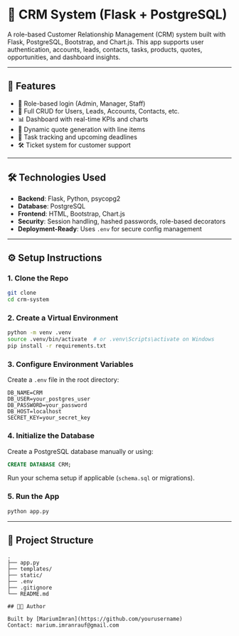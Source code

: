
# 🧠 CRM System (Flask + PostgreSQL)

A role-based Customer Relationship Management (CRM) system built with Flask, PostgreSQL, Bootstrap, and Chart.js. This app supports user authentication, accounts, leads, contacts, tasks, products, quotes, opportunities, and dashboard insights.

---

## 🚀 Features

- 🔐 Role-based login (Admin, Manager, Staff)
- 👥 Full CRUD for Users, Leads, Accounts, Contacts, etc.
- 📊 Dashboard with real-time KPIs and charts
- 🧾 Dynamic quote generation with line items
- 📅 Task tracking and upcoming deadlines
- 🛠 Ticket system for customer support

---

## 🛠 Technologies Used

- **Backend**: Flask, Python, psycopg2
- **Database**: PostgreSQL
- **Frontend**: HTML, Bootstrap, Chart.js
- **Security**: Session handling, hashed passwords, role-based decorators
- **Deployment-Ready**: Uses `.env` for secure config management

---

## ⚙️ Setup Instructions

### 1. Clone the Repo

```bash
git clone 
cd crm-system
````

### 2. Create a Virtual Environment

```bash
python -m venv .venv
source .venv/bin/activate  # or .venv\Scripts\activate on Windows
pip install -r requirements.txt
```

### 3. Configure Environment Variables

Create a `.env` file in the root directory:
```
DB_NAME=CRM
DB_USER=your_postgres_user
DB_PASSWORD=your_password
DB_HOST=localhost
SECRET_KEY=your_secret_key
```
### 4. Initialize the Database

Create a PostgreSQL database manually or using:

```sql
CREATE DATABASE CRM;
```

Run your schema setup if applicable (`schema.sql` or migrations).

### 5. Run the App

```bash
python app.py
```
---

## 📂 Project Structure

```
.
├── app.py
├── templates/
├── static/
├── .env
├── .gitignore
└── README.md

## 👩‍💻 Author

Built by [MariumImran](https://github.com/yourusername)
Contact: marium.imranrauf@gmail.com

